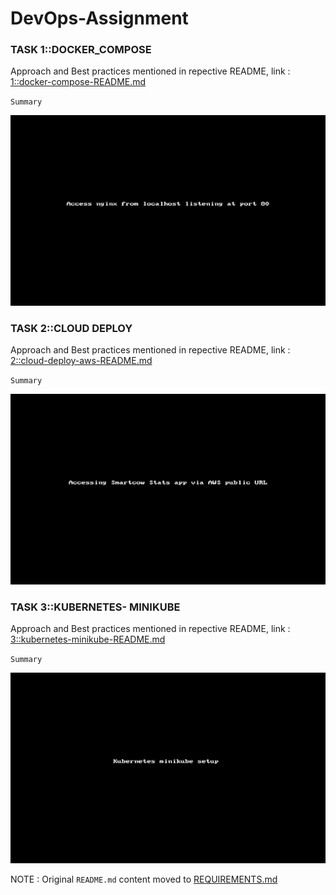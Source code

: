 # **DevOps-Assignment**

### **TASK 1::DOCKER_COMPOSE** 

Approach and Best practices mentioned in repective README, link :
[1::docker-compose-README.md](./1::docker-compose/README.md)

`Summary` 
    
![](./img/1-validate-localhost.gif)


### **TASK 2::CLOUD DEPLOY**

Approach and Best practices mentioned in repective README, link :
[2::cloud-deploy-aws-README.md](./2::cloud-deploy/README.md)

`Summary` 
    
![](./img/2-access-public-url.gif)

### **TASK 3::KUBERNETES- MINIKUBE**

Approach and Best practices mentioned in repective README, link :
[3::kubernetes-minikube-README.md](./3::kubernetes/README.md)

`Summary` 
    
![](./img/3-access-ingress.gif)

NOTE : Original `README.md` content moved to [REQUIREMENTS.md](./REQUIREMENTS.md)
